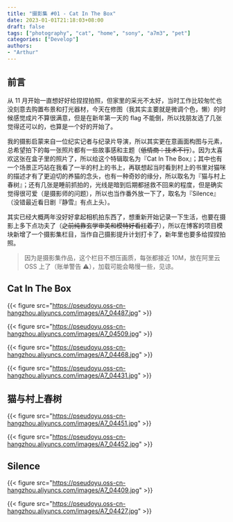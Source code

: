 ```yaml
---
title: "摄影集 #01 - Cat In The Box"
date: 2023-01-01T21:18:03+08:00
draft: false
tags: ["photography", "cat", "home", "sony", "a7m3", "pet"]
categories: ["Develop"]
authors:
- "Arthur"
---
```


## 前言

从 11 月开始一直想好好给捏捏拍照，但家里的采光不太好，当时工作比较匆忙也没刻意去购置布景和打光器材，今天在修图（我其实主要就是微调个色，懒）的时候感觉成片不算很满意，但是在新年第一天的 flag 不能倒，所以找朋友选了几张觉得还可以的，也算是一个好的开始了。

我的摄影启蒙来自一位纪实记者与纪录片导演，所以其实更在意画面构图与元素，总希望拍下的每一张照片都有一些故事感和主题（~~低情商：技术不行~~）。因为太喜欢这张在盒子里的照片了，所以给这个特辑取名为『Cat In The Box』；其中也有一个场景正巧站在我看了一半的村上的书上，再联想起当时看到村上的书里对猫咪的描述才有了更迫切的养猫的念头，也有一种奇妙的缘分，所以取名为『猫与村上春树』；还有几张是睡前抓拍的，光线是暗到后期都拯救不回来的程度，但是确实觉得很可爱（是摄影师的问题），所以也当作番外放一下了，取名为『Silence』（没错最近看日剧『静雪』有点上头）。

其实已经大概两年没好好拿起相机拍东西了，想重新开始记录一下生活，也要在摄影上多下点功夫了（~~之前纯靠玄学审美和模特好看扛着了~~），所以在博客的项目模块新增了一个摄影集栏目，当作自己摄影提升计划打卡了，新年里也要多给捏捏拍照。

> 因为是摄影集作品，这个栏目不想压画质，每张都接近 10M，放在阿里云 OSS 上了（账单警告 ⚠️），加载可能会略慢一些，见谅。

## Cat In The Box

{{< figure src="https://pseudoyu.oss-cn-hangzhou.aliyuncs.com/images/A7_04487.jpg" >}}

{{< figure src="https://pseudoyu.oss-cn-hangzhou.aliyuncs.com/images/A7_04509.jpg" >}}

{{< figure src="https://pseudoyu.oss-cn-hangzhou.aliyuncs.com/images/A7_04468.jpg" >}}

{{< figure src="https://pseudoyu.oss-cn-hangzhou.aliyuncs.com/images/A7_04431.jpg" >}}

## 猫与村上春树

{{< figure src="https://pseudoyu.oss-cn-hangzhou.aliyuncs.com/images/A7_04451.jpg" >}}

{{< figure src="https://pseudoyu.oss-cn-hangzhou.aliyuncs.com/images/A7_04452.jpg" >}}

## Silence

{{< figure src="https://pseudoyu.oss-cn-hangzhou.aliyuncs.com/images/A7_04409.jpg" >}}

{{< figure src="https://pseudoyu.oss-cn-hangzhou.aliyuncs.com/images/A7_04427.jpg" >}}
